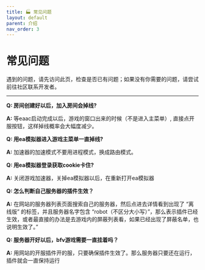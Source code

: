 ```yaml
---
title: 🏭 常见问题
layout: default
parent: 介绍
nav_order: 3
---
```


# 常见问题

遇到的问题，请先访问此页，检查是否已有问题；如果没有你需要的问题，请尝试前往社区联系开发者。

-----

**Q: 房间创建好以后，加入房间会掉线?**

**A:** 等eaac启动完成以后，游戏的窗口出来的时候（不是进入主菜单）, 直接点开服按钮，这样掉线概率会大幅度减少。

**Q: 用ea模拟器进入游戏主菜单一直掉线?**

**A:** 加速器的加速模式不要用进程模式，换成路由模式。

**Q: 用ea模拟器登录获取cookie卡住?**

**A:** 关闭游戏加速器，关掉ea模拟器以后，在重新打开ea模拟器

**Q: 怎么判断自己服务器的插件生效？**

**A:** 在网站的服务器列表页面搜索自己的服务器，然后点进去详情看到出现了 “离线版” 的标签，并且服务器名字包含 “robot（不区分大小写）”，那么表示插件已经生效，或者最直接的办法是去游戏内的屏蔽列表看，如果已经出现了屏蔽名单，也说明生效了。”

**Q: 服务器开好以后，bfv游戏需要一直挂着吗？**

**A:** 用网站的开服插件开的服，只要确保插件生效了。那么服务器只要还在运行，插件就会一直保持运行
